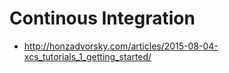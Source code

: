 # Continous Integration

- http://honzadvorsky.com/articles/2015-08-04-xcs_tutorials_1_getting_started/